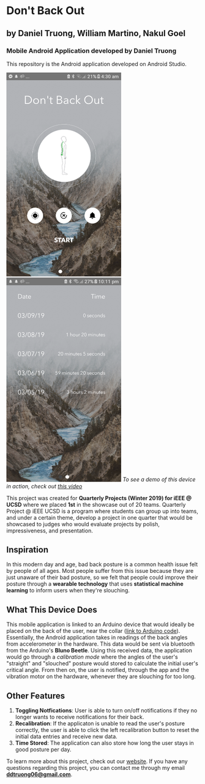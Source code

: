 # Don't Back Out
## by Daniel Truong, William Martino, Nakul Goel
### Mobile Android Application developed by Daniel Truong
This repository is the Android application developed on Android Studio. 

<img src="dbo-home.png" width="300"> </img>
<img src="dbo-time.png" width="300"> </img>
*To see a demo of this device in action, check out [this video](https://www.youtube.com/watch?v=FBeKVBKQoDQ&feature=youtu.be)*

This project was created for **Quarterly Projects (Winter 2019) for iEEE @ UCSD** where we placed **1st** in the showcase out of 20 teams. Quarterly Project @ iEEE UCSD is a program where students can group up into teams, and under a certain theme, develop a project in one quarter that would be showcased to judges who would evaluate projects by polish, impressiveness, and presentation.

## Inspiration
In this modern day and age, bad back posture is a common health issue felt by people of all ages. Most people suffer from this issue because they are just unaware of their bad posture, so we felt that people could improve their posture through a **wearable technology** that uses **statistical machine learning** to inform users when they're slouching.  

## What This Device Does
This mobile application is linked to an Arduino device that would ideally be placed on the back of the user, near the collar ([link to Arduino code](https://github.com/wmartino/Dont-Back-Out-Hardware)). Essentially, the Android application takes in readings of the back angles from accelerometer in the hardware. This data would be sent via bluetooth from the Arduino's **Bluno Beetle**. Using this received data, the application would go through a *calibration mode* where the angles of the user's "straight" and "slouched" posture would stored to calculate the initial user's critical angle. From then on, the user is notified, through the app and the vibration motor on the hardware, whenever they are slouching for too long. 

## Other Features
1) **Toggling Notfications**: User is able to turn on/off notifications if they no longer wants to receive notifications for their back.
2) **Recalibration**: If the applicaton is unable to read the user's posture correctly, the user is able to click the left recalibration button to reset the initial data entries and receive new data.
3) **Time Stored**: The application can also store how long the user stays in good posture per day.

To learn more about this project, check out our [website](https://dontbackout.com). If you have any questions regarding this project, you can contact me through my email **ddtruong06@gmail.com**. 
